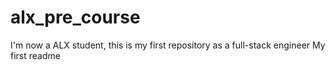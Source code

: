 # alx_pre_course
I'm now a ALX student, this is my first repository as a full-stack engineer
My first readme 
